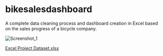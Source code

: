 # bikesalesdashboard
A complete data cleaning process and dashboard creation in Excel based on the sales progress of a bicycle company.

![Screenshot_1](https://github.com/user-attachments/assets/397cc60d-3bfa-4906-848d-02b0dcdd93c6)

[Excel Project Dataset.xlsx](https://github.com/user-attachments/files/18888055/Excel.Project.Dataset.xlsx)
